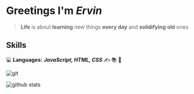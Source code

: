 # Greetings I'm **_Ervin_**

> **Life** is about **learning** new things **every** **day** and
> **solidifying** **old** ones

## Skills

💻 **Languages:** **_JavaScript, HTML, CSS_** ✍️ 📚 🏀

![git](https://camo.githubusercontent.com/01320deca6c2f5b67015885e9da1e1de12e8e7ff43dd8aed7342880b643b54ea/68747470733a2f2f676863686172742e72736861682e6f72672f657276696e4d616d75746f76)

![github stats](https://github-readme-stats.vercel.app/api?username=ervinMamutov&show_icons=true&theme=default&hide_title=true&hide_rank=true)
